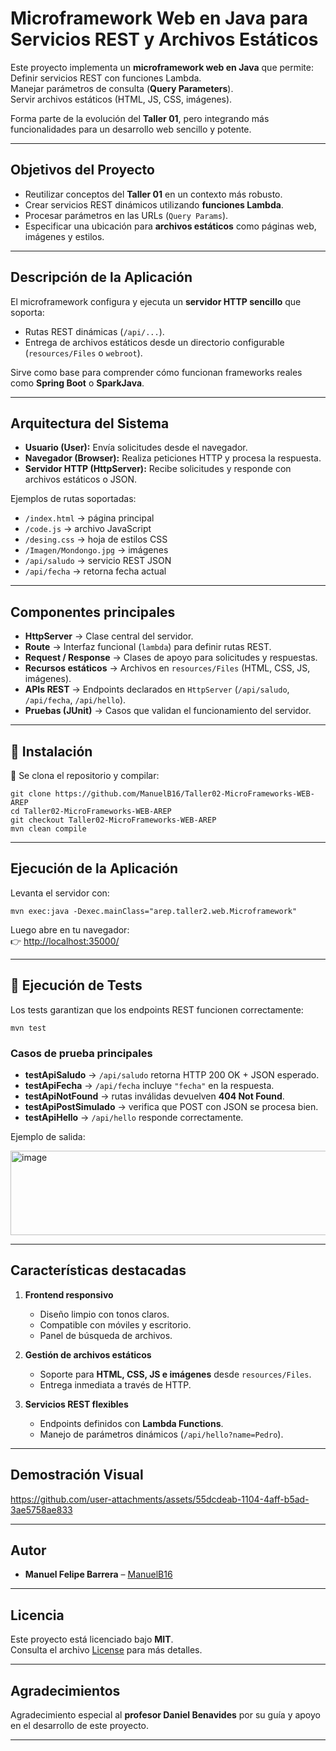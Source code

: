 # Microframework Web en Java para Servicios REST y Archivos Estáticos
Este proyecto implementa un **microframework web en Java** que permite:
Definir servicios REST con funciones Lambda.  
Manejar parámetros de consulta (**Query Parameters**).  
Servir archivos estáticos (HTML, JS, CSS, imágenes).  

Forma parte de la evolución del **Taller 01**, pero integrando más funcionalidades para un desarrollo web sencillo y potente.

---

## Objetivos del Proyecto
- Reutilizar conceptos del **Taller 01** en un contexto más robusto.  
- Crear servicios REST dinámicos utilizando **funciones Lambda**.  
- Procesar parámetros en las URLs (`Query Params`).  
- Especificar una ubicación para **archivos estáticos** como páginas web, imágenes y estilos.  

---

## Descripción de la Aplicación

El microframework configura y ejecuta un **servidor HTTP sencillo** que soporta:  
- Rutas REST dinámicas (`/api/...`).  
- Entrega de archivos estáticos desde un directorio configurable (`resources/Files` o `webroot`).  

Sirve como base para comprender cómo funcionan frameworks reales como **Spring Boot** o **SparkJava**.

---

## Arquitectura del Sistema

- **Usuario (User):** Envía solicitudes desde el navegador.  
- **Navegador (Browser):** Realiza peticiones HTTP y procesa la respuesta.  
- **Servidor HTTP (HttpServer):** Recibe solicitudes y responde con archivos estáticos o JSON.  

Ejemplos de rutas soportadas:
- `/index.html` → página principal  
- `/code.js` → archivo JavaScript  
- `/desing.css` → hoja de estilos CSS  
- `/Imagen/Mondongo.jpg` → imágenes  
- `/api/saludo` → servicio REST JSON  
- `/api/fecha` → retorna fecha actual  

---

## Componentes principales

- **HttpServer** → Clase central del servidor.  
- **Route** → Interfaz funcional (`lambda`) para definir rutas REST.  
- **Request / Response** → Clases de apoyo para solicitudes y respuestas.  
- **Recursos estáticos** → Archivos en `resources/Files` (HTML, CSS, JS, imágenes).  
- **APIs REST** → Endpoints declarados en `HttpServer` (`/api/saludo`, `/api/fecha`, `/api/hello`).  
- **Pruebas (JUnit)** → Casos que validan el funcionamiento del servidor.  

---

## 🚀 Instalación

🔧 Se clona el repositorio y compilar:

```
git clone https://github.com/ManuelB16/Taller02-MicroFrameworks-WEB-AREP
cd Taller02-MicroFrameworks-WEB-AREP
git checkout Taller02-MicroFrameworks-WEB-AREP
mvn clean compile
```

---

## Ejecución de la Aplicación

Levanta el servidor con:

```
mvn exec:java -Dexec.mainClass="arep.taller2.web.Microframework"
```

Luego abre en tu navegador:  
👉 [http://localhost:35000/](http://localhost:35000/)  

---

## 🧪 Ejecución de Tests

Los tests garantizan que los endpoints REST funcionen correctamente:  

```
mvn test
```

### Casos de prueba principales
- **testApiSaludo** → `/api/saludo` retorna HTTP 200 OK + JSON esperado.  
- **testApiFecha** → `/api/fecha` incluye `"fecha"` en la respuesta.  
- **testApiNotFound** → rutas inválidas devuelven **404 Not Found**.  
- **testApiPostSimulado** → verifica que POST con JSON se procesa bien.  
- **testApiHello** → `/api/hello` responde correctamente.  

Ejemplo de salida:

<img width="746" height="135" alt="image" src="https://github.com/user-attachments/assets/f0cae16f-5e6b-4241-a0bf-d32bf35d283f" />

---

## Características destacadas

1. **Frontend responsivo**  
   - Diseño limpio con tonos claros.  
   - Compatible con móviles y escritorio.  
   - Panel de búsqueda de archivos.  

2. **Gestión de archivos estáticos**  
   - Soporte para **HTML, CSS, JS e imágenes** desde `resources/Files`.  
   - Entrega inmediata a través de HTTP.  

3. **Servicios REST flexibles**  
   - Endpoints definidos con **Lambda Functions**.  
   - Manejo de parámetros dinámicos (`/api/hello?name=Pedro`).  

---

## Demostración Visual

https://github.com/user-attachments/assets/55dcdeab-1104-4aff-b5ad-3ae5758ae833

---

## Autor

- **Manuel Felipe Barrera** – [ManuelB16](https://github.com/ManuelB16)  

---

## Licencia
Este proyecto está licenciado bajo **MIT**.  
Consulta el archivo [License](License.md) para más detalles.  

---

## Agradecimientos
Agradecimiento especial al **profesor Daniel Benavides** por su guía y apoyo en el desarrollo de este proyecto.  

---
